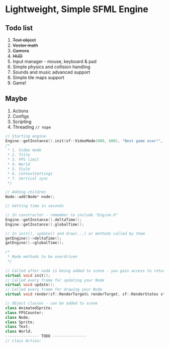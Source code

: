 # Lightweight, Simple SFML Engine

## Todo list

1. ~~Text object~~
1. ~~Vector math~~
1. ~~Camera~~
1. ~~HUD~~
1. Input manager - mouse, keyboard & pad
1. Simple physics and collision handling
1. Sounds and music advanced support
1. Simple tile maps support
1. Game!

## Maybe

1. Actions
1. Configs
1. Scripting
1. Threading `// nope`

```cpp
// Starting engine
Engine::getInstance().init(sf::VideoMode(800, 600), "Best game evar!", 60, gameWorld, sf::Style::None, settings, false);
/*
 * 1. Video mode
 * 2. Title
 * 3. FPS limit
 * 4. World
 * 5. Style
 * 6. ContextSettings
 * 7. Vertical sync
 */
```

```cpp
// Adding children
Node::add(Node* node);
```

```cpp
// Getting time in seconds

// In constructor - remember to include "Engine.h"
Engine::getInstance().deltaTime();
Engine::getInstance().globalTime();

// In init(), update() and draw(...) or methods called by them
getEngine()->deltaTime();
getEngine()->globalTime();
```

```cpp
/*
 * Node methods to be overdriven
 */
 
// Called after node is being added to scene - you gain access to return values getEngine() and getParent() here
virtual void init();
// Called every frame for updating your Node
virtual void update();
// Called every frame for drawing your Node
virtual void render(sf::RenderTarget& renderTarget, sf::RenderStates states);
```

```cpp
// Object classes - can be added to scene
class AnimatedSprite;
class FPSCounter;
class Node;
class Sprite;
class Text;
class World;
--------------- TODO ---------------
// class Action;
```